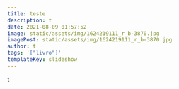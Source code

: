 ```yaml
---
title: teste
description: t
date: 2021-08-09 01:57:52
image: static/assets/img/1624219111_r_b-3870.jpg
imagePost: static/assets/img/1624219111_r_b-3870.jpg
author: t
tags: '["livro"]'
templateKey: slideshow
---
```

t